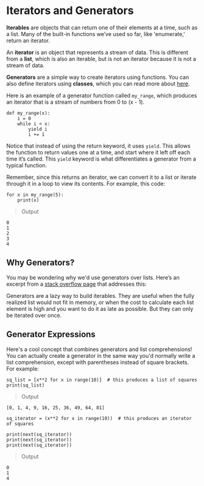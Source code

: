 # Iterators and Generators

**Iterables** are objects that can return one of their elements at a time, such as a list. Many of the built-in functions we’ve used so far, like 'enumerate,' return an iterator.

An **iterator** is an object that represents a stream of data. This is different from a **list**, which is also an iterable, but is not an iterator because it is not a stream of data.

**Generators** are a simple way to create iterators using functions. You can also define iterators using **classes**, which you can read more about [here]().

Here is an example of a generator function called `my_range`, which produces an iterator that is a stream of numbers from 0 to (x - 1).

```
def my_range(x):
    i = 0
    while i < x:
        yield i
        i += 1
```

Notice that instead of using the return keyword, it uses `yield`. This allows the function to return values one at a time, and start where it left off each time it’s called. This `yield` keyword is what differentiates a generator from a typical function.

Remember, since this returns an iterator, we can convert it to a list or iterate through it in a loop to view its contents. For example, this code:

```
for x in my_range(5):
    print(x)
```

> Output

```
0
1
2
3
4
```

## Why Generators?

You may be wondering why we'd use generators over lists. Here’s an excerpt from a [stack overflow page](https://softwareengineering.stackexchange.com/questions/290231/when-should-i-use-a-generator-and-when-a-list-in-python/290235) that addresses this:

Generators are a lazy way to build iterables. They are useful when the fully realized list would not fit in memory, or when the cost to calculate each list element is high and you want to do it as late as possible. But they can only be iterated over once.

## Generator Expressions

Here's a cool concept that combines generators and list comprehensions! You can actually create a generator in the same way you'd normally write a list comprehension, except with parentheses instead of square brackets. For example:

```
sq_list = [x**2 for x in range(10)]  # this produces a list of squares
print(sq_list)
```

> Output

```
[0, 1, 4, 9, 16, 25, 36, 49, 64, 81]
```

```
sq_iterator = (x**2 for x in range(10))  # this produces an iterator of squares

print(next(sq_iterator))
print(next(sq_iterator))
print(next(sq_iterator))
```

> Output

```
0
1
4
```
